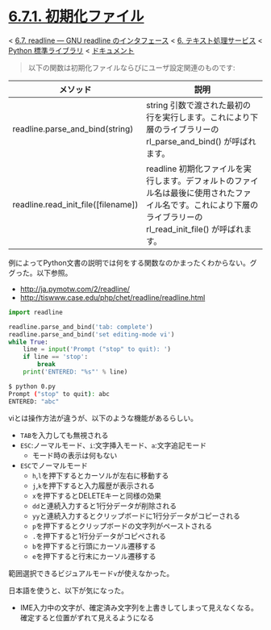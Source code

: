 # [6.7.1. 初期化ファイル](https://docs.python.jp/3/library/readline.html#init-file)

< [6.7. readline — GNU readline のインタフェース](https://docs.python.jp/3/library/readline.html) < [6. テキスト処理サービス](https://docs.python.jp/3/library/text.html#text-processing-services) < [Python 標準ライブラリ](https://docs.python.jp/3/library/index.html#the-python-standard-library) < [ドキュメント](https://docs.python.jp/3/index.html)


> 以下の関数は初期化ファイルならびにユーザ設定関連のものです:

メソッド|説明
--------|----
readline.parse_and_bind(string)|string 引数で渡された最初の行を実行します。これにより下層のライブラリーの rl_parse_and_bind() が呼ばれます。
readline.read_init_file([filename])|readline 初期化ファイルを実行します。デフォルトのファイル名は最後に使用されたファイル名です。これにより下層のライブラリーの rl_read_init_file() が呼ばれます。

例によってPython文書の説明では何をする関数なのかまったくわからない。ググった。以下参照。

* http://ja.pymotw.com/2/readline/
* http://tiswww.case.edu/php/chet/readline/readline.html

```python
import readline

readline.parse_and_bind('tab: complete')
readline.parse_and_bind('set editing-mode vi')
while True:
    line = input('Prompt ("stop" to quit): ')
    if line == 'stop':
        break
    print('ENTERED: "%s"' % line)
```
```sh
$ python 0.py 
Prompt ("stop" to quit): abc
ENTERED: "abc"
```

viとは操作方法が違うが、以下のような機能があるらしい。

* `TAB`を入力しても無視される
* `ESC`:ノーマルモード、`i`:文字挿入モード、`a`:文字追記モード
    * モード時の表示は何もない
* `ESC`でノーマルモード
    * `h`,`l`を押下するとカーソルが左右に移動する
    * `j`,`k`を押下すると入力履歴が表示される
    * `x`を押下するとDELETEキーと同様の効果
    * `dd`と連続入力すると1行分データが削除される
    * `yy`と連続入力するとクリップボードに1行分データがコピーされる
    * `p`を押下するとクリップボードの文字列がペーストされる
    * `.`を押下すると1行分データがコピペされる
    * `b`を押下すると行頭にカーソル遷移する
    * `e`を押下すると行末にカーソル遷移する

範囲選択できるビジュアルモード`v`が使えなかった。

日本語を使うと、以下が気になった。

* IME入力中の文字が、確定済み文字列を上書きしてしまって見えなくなる。確定すると位置がずれて見えるようになる
